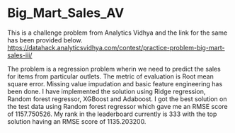 # Big_Mart_Sales_AV
This is a challenge problem from Analytics Vidhya and the link for the same has been provided below. 
https://datahack.analyticsvidhya.com/contest/practice-problem-big-mart-sales-iii/ 

The problem is a regression problem wherin we need to predict the sales for items from particular outlets. 
The metric of evaluation is Root mean square error.
Missing value impudation and basic feature engineering has been done.
I have implemented the solution using Ridge regression, Random forest regressor, XGBoost and Adaboost.
I got the best solution on the test data using Random forest regressor which gave me an RMSE score of 1157.750526.
My rank in the leaderboard currently is 333 with the top solution having an RMSE score of 1135.203200.
